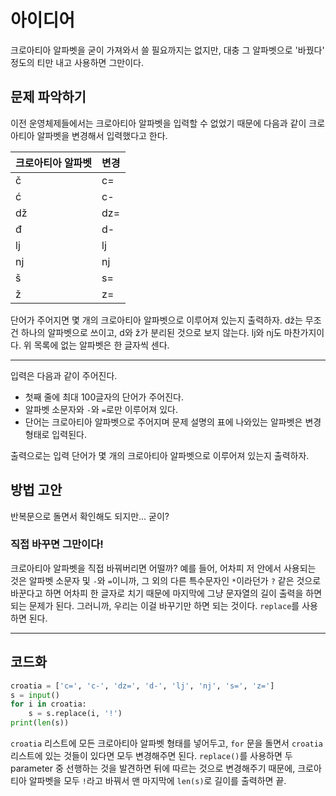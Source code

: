# 아이디어
크로아티아 알파벳을 굳이 가져와서 쓸 필요까지는 없지만, 대충 그 알파벳으로 '바꿨다' 정도의 티만 내고 사용하면 그만이다.

## 문제 파악하기
이전 운영체제들에서는 크로아티아 알파벳을 입력할 수 없었기 때문에 다음과 같이 크로아티아 알파벳을 변경해서 입력했다고 한다.

<table class="table table-bordered table-center-20 th-center td-center">
	<thead>
		<tr>
			<th>크로아티아 알파벳</th>
			<th>변경</th>
		</tr>
	</thead>
	<tbody>
		<tr>
			<td>č</td>
			<td>c=</td>
		</tr>
		<tr>
			<td>ć</td>
			<td>c-</td>
		</tr>
		<tr>
			<td>dž</td>
			<td>dz=</td>
		</tr>
		<tr>
			<td>đ</td>
			<td>d-</td>
		</tr>
		<tr>
			<td>lj</td>
			<td>lj</td>
		</tr>
		<tr>
			<td>nj</td>
			<td>nj</td>
		</tr>
		<tr>
			<td>š</td>
			<td>s=</td>
		</tr>
		<tr>
			<td>ž</td>
			<td>z=</td>
		</tr>
	</tbody>
</table>

단어가 주어지면 몇 개의 크로아티아 알파벳으로 이루어져 있는지 출력하자. dž는 무조건 하나의 알파벳으로 쓰이고, d와 ž가 분리된 것으로 보지 않는다. lj와 nj도 마찬가지이다. 위 목록에 없는 알파벳은 한 글자씩 센다.

---

입력은 다음과 같이 주어진다.
- 첫째 줄에 최대 100글자의 단어가 주어진다.
- 알파벳 소문자와 `-`와 `=`로만 이루어져 있다.
- 단어는 크로아티아 알파벳으로 주어지며 문제 설명의 표에 나와있는 알파벳은 변경 형태로 입력된다.

출력으로는 입력 단어가 몇 개의 크로아티아 알파벳으로 이루어져 있는지 출력하자.

## 방법 고안
반복문으로 돌면서 확인해도 되지만... 굳이?

### 직접 바꾸면 그만이다!
크로아티아 알파벳을 직접 바꿔버리면 어떨까? 예를 들어, 어차피 저 안에서 사용되는 것은 알파벳 소문자 및 `-`와 `=`이니까, 그 외의 다른 특수문자인 `*`이라던가 `?` 같은 것으로 바꾼다고 하면 어차피 한 글자로 치기 때문에 마지막에 그냥 문자열의 길이 출력을 하면 되는 문제가 된다. 그러니까, 우리는 이걸 바꾸기만 하면 되는 것이다. `replace`를 사용하면 된다.

---

## 코드화
```python
croatia = ['c=', 'c-', 'dz=', 'd-', 'lj', 'nj', 's=', 'z=']
s = input()
for i in croatia:
    s = s.replace(i, '!')
print(len(s))
```

`croatia` 리스트에 모든 크로아티아 알파벳 형태를 넣어두고, `for` 문을 돌면서 `croatia` 리스트에 있는 것들이 있다면 모두 변경해주면 된다. `replace()`를 사용하면 두 parameter 중 선행하는 것을 발견하면 뒤에 따르는 것으로 변경해주기 때문에, 크로아티아 알파벳을 모두 `!`라고 바꿔서 맨 마지막에 `len(s)`로 길이를 출력하면 끝.
